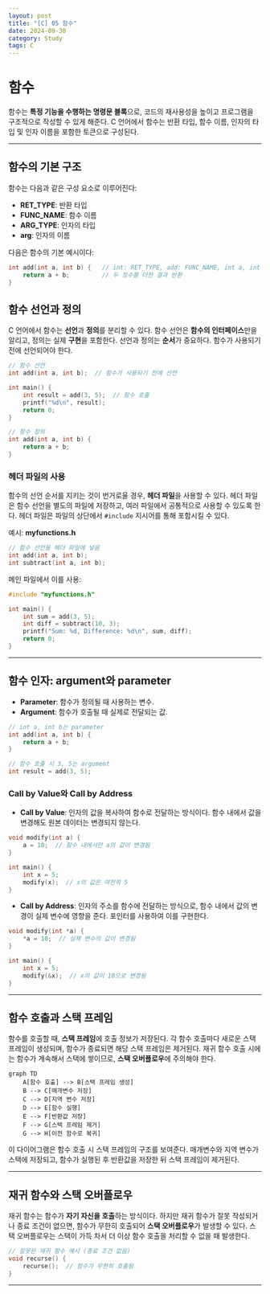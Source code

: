 ```yaml
---
layout: post
title: "[C] 05 함수"
date: 2024-09-30
category: Study
tags: C
---
```

# 함수

함수는 **특정 기능을 수행하는 명령문 블록**으로, 코드의 재사용성을 높이고 프로그램을 구조적으로 작성할 수 있게 해준다. C 언어에서 함수는 반환 타입, 함수 이름, 인자의 타입 및 인자 이름을 포함한 토큰으로 구성된다.

---

## 함수의 기본 구조

함수는 다음과 같은 구성 요소로 이루어진다:

- **RET_TYPE**: 반환 타입
- **FUNC_NAME**: 함수 이름
- **ARG_TYPE**: 인자의 타입
- **arg**: 인자의 이름

다음은 함수의 기본 예시이다:

```c
int add(int a, int b) {   // int: RET_TYPE, add: FUNC_NAME, int a, int b: ARG_TYPE 및 arg
    return a + b;         // 두 정수를 더한 결과 반환
}
```

## 함수 선언과 정의

C 언어에서 함수는 **선언**과 **정의**를 분리할 수 있다. 함수 선언은 **함수의 인터페이스**만을 알리고, 정의는 실제 **구현**을 포함한다. 선언과 정의는 **순서**가 중요하다. 함수가 사용되기 전에 선언되어야 한다.

```c
// 함수 선언
int add(int a, int b);  // 함수가 사용되기 전에 선언

int main() {
    int result = add(3, 5);  // 함수 호출
    printf("%d\n", result);
    return 0;
}

// 함수 정의
int add(int a, int b) {
    return a + b;
}
```

### 헤더 파일의 사용

함수의 선언 순서를 지키는 것이 번거로울 경우, **헤더 파일**을 사용할 수 있다. 헤더 파일은 함수 선언을 별도의 파일에 저장하고, 여러 파일에서 공통적으로 사용할 수 있도록 한다. 헤더 파일은 파일의 상단에서 `#include` 지시어를 통해 포함시킬 수 있다.

예시: **myfunctions.h**

```c
// 함수 선언을 헤더 파일에 넣음
int add(int a, int b);
int subtract(int a, int b);
```

메인 파일에서 이를 사용:

```c
#include "myfunctions.h"

int main() {
    int sum = add(3, 5);
    int diff = subtract(10, 3);
    printf("Sum: %d, Difference: %d\n", sum, diff);
    return 0;
}
```

---

## 함수 인자: argument와 parameter

- **Parameter**: 함수가 정의될 때 사용하는 변수.
- **Argument**: 함수가 호출될 때 실제로 전달되는 값.

```c
// int a, int b는 parameter
int add(int a, int b) {
    return a + b;
}

// 함수 호출 시 3, 5는 argument
int result = add(3, 5);
```

### Call by Value와 Call by Address

- **Call by Value**: 인자의 값을 복사하여 함수로 전달하는 방식이다. 함수 내에서 값을 변경해도 원본 데이터는 변경되지 않는다.

```c
void modify(int a) {
    a = 10;  // 함수 내에서만 a의 값이 변경됨
}

int main() {
    int x = 5;
    modify(x);  // x의 값은 여전히 5
}
```

- **Call by Address**: 인자의 주소를 함수에 전달하는 방식으로, 함수 내에서 값의 변경이 실제 변수에 영향을 준다. 포인터를 사용하여 이를 구현한다.

```c
void modify(int *a) {
    *a = 10;  // 실제 변수의 값이 변경됨
}

int main() {
    int x = 5;
    modify(&x);  // x의 값이 10으로 변경됨
}
```

---

## 함수 호출과 스택 프레임

함수를 호출할 때, **스택 프레임**에 호출 정보가 저장된다. 각 함수 호출마다 새로운 스택 프레임이 생성되며, 함수가 종료되면 해당 스택 프레임은 제거된다. 재귀 함수 호출 시에는 함수가 계속해서 스택에 쌓이므로, **스택 오버플로우**에 주의해야 한다.

```mermaid
graph TD
    A[함수 호출] --> B[스택 프레임 생성]
    B --> C[매개변수 저장]
    C --> D[지역 변수 저장]
    D --> E[함수 실행]
    E --> F[반환값 저장]
    F --> G[스택 프레임 제거]
    G --> H[이전 함수로 복귀]
```

이 다이어그램은 함수 호출 시 스택 프레임의 구조를 보여준다. 매개변수와 지역 변수가 스택에 저장되고, 함수가 실행된 후 반환값을 저장한 뒤 스택 프레임이 제거된다.

---

## 재귀 함수와 스택 오버플로우

재귀 함수는 함수가 **자기 자신을 호출**하는 방식이다. 하지만 재귀 함수가 잘못 작성되거나 종료 조건이 없으면, 함수가 무한히 호출되어 **스택 오버플로우**가 발생할 수 있다. 스택 오버플로우는 스택이 가득 차서 더 이상 함수 호출을 처리할 수 없을 때 발생한다.

```c
// 잘못된 재귀 함수 예시 (종료 조건 없음)
void recurse() {
    recurse();  // 함수가 무한히 호출됨
}
```

---

